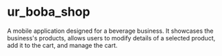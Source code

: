 # ur_boba_shop
A mobile application designed for a beverage business. It showcases the business's products, allows users to modify details of a selected product, add it to the cart, and manage the cart.
